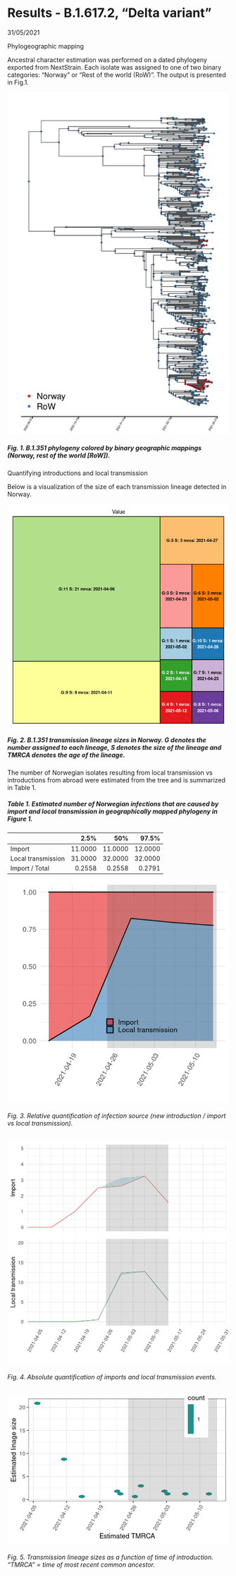 Results - B.1.617.2, “Delta variant”
================
31/05/2021

Phylogeographic mapping

Ancestral character estimation was performed on a dated phylogeny
exported from NextStrain. Each isolate was assigned to one of two binary
categories: “Norway” or “Rest of the world (RoW)”. The output is
presented in Fig.1.

![](B1-6172_results_files/figure-gfm/unnamed-chunk-1-1.png)<!-- -->

##### Fig. 1. B.1.351 phylogeny colored by binary geographic mappings (Norway, rest of the world \[RoW\]).

Quantifying introductions and local transmission

Below is a visualization of the size of each transmission lineage
detected in Norway.

![](B1-6172_results_files/figure-gfm/unnamed-chunk-2-1.png)<!-- -->

##### Fig. 2. B.1.351 transmission lineage sizes in Norway. G denotes the number assigned to each lineage, S denotes the size of the lineage and TMRCA denotes the age of the lineage.

The number of Norwegian isolates resulting from local transmission vs
introductions from abroad were estimated from the tree and is summarized
in Table 1.

##### Table 1. Estimated number of Norwegian infections that are caused by import and local transmission in geographically mapped phylogeny in Figure 1.

|                    |    2.5% |     50% |   97.5% |
|:-------------------|--------:|--------:|--------:|
| Import             | 11.0000 | 11.0000 | 12.0000 |
| Local transmission | 31.0000 | 32.0000 | 32.0000 |
| Import / Total     |  0.2558 |  0.2558 |  0.2791 |

![](B1-6172_results_files/figure-gfm/unnamed-chunk-5-1.png)<!-- -->

###### Fig. 3. Relative quantification of infection source (new introduction / import vs local transmission).

![](B1-6172_results_files/figure-gfm/unnamed-chunk-7-1.png)<!-- -->

###### Fig. 4. Absolute quantification of imports and local transmission events.

![](B1-6172_results_files/figure-gfm/unnamed-chunk-8-1.png)<!-- -->

###### Fig. 5. Transmission lineage sizes as a function of time of introduction. “TMRCA” = time of most recent common ancestor.
